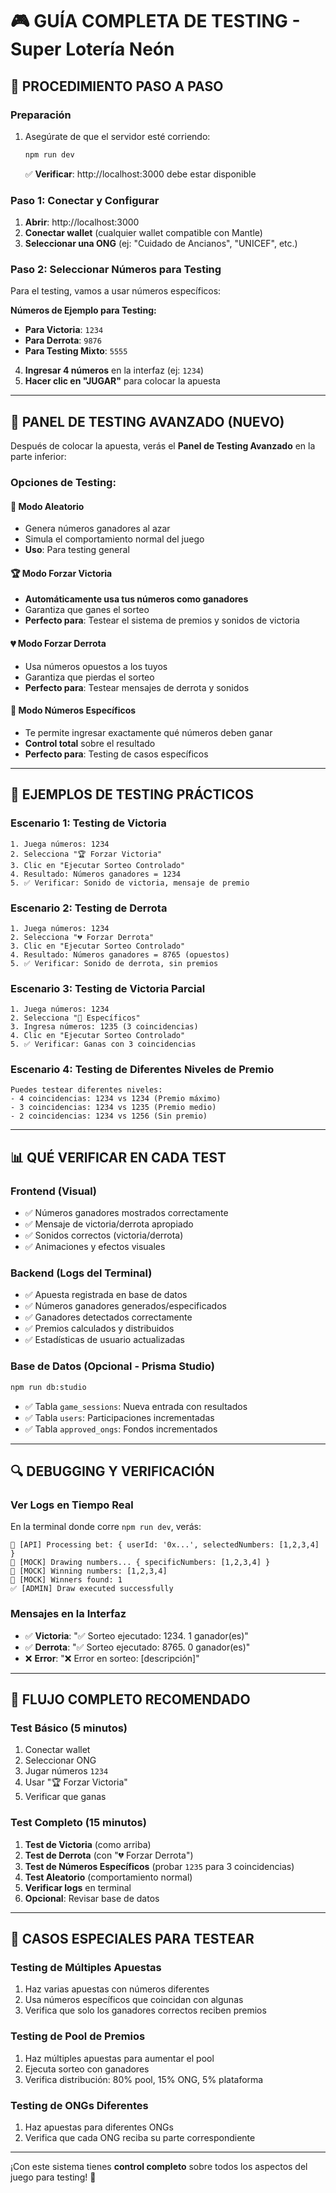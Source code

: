# 🎮 GUÍA COMPLETA DE TESTING - Super Lotería Neón

## 🚀 **PROCEDIMIENTO PASO A PASO**

### **Preparación**
1. Asegúrate de que el servidor esté corriendo:
   ```bash
   npm run dev
   ```
   ✅ **Verificar**: http://localhost:3000 debe estar disponible

### **Paso 1: Conectar y Configurar**
1. **Abrir**: http://localhost:3000
2. **Conectar wallet** (cualquier wallet compatible con Mantle)
3. **Seleccionar una ONG** (ej: "Cuidado de Ancianos", "UNICEF", etc.)

### **Paso 2: Seleccionar Números para Testing**
Para el testing, vamos a usar números específicos:

**Números de Ejemplo para Testing:**
- **Para Victoria**: `1234` 
- **Para Derrota**: `9876`
- **Para Testing Mixto**: `5555`

4. **Ingresar 4 números** en la interfaz (ej: `1234`)
5. **Hacer clic en "JUGAR"** para colocar la apuesta

---

## 🎯 **PANEL DE TESTING AVANZADO (NUEVO)**

Después de colocar la apuesta, verás el **Panel de Testing Avanzado** en la parte inferior:

### **Opciones de Testing:**

#### 🎲 **Modo Aleatorio**
- Genera números ganadores al azar
- Simula el comportamiento normal del juego
- **Uso**: Para testing general

#### 🏆 **Modo Forzar Victoria**
- **Automáticamente usa tus números como ganadores**
- Garantiza que ganes el sorteo
- **Perfecto para**: Testear el sistema de premios y sonidos de victoria

#### 💔 **Modo Forzar Derrota**
- Usa números opuestos a los tuyos
- Garantiza que pierdas el sorteo
- **Perfecto para**: Testear mensajes de derrota y sonidos

#### 🎯 **Modo Números Específicos**
- Te permite ingresar exactamente qué números deben ganar
- **Control total** sobre el resultado
- **Perfecto para**: Testing de casos específicos

---

## 🧪 **EJEMPLOS DE TESTING PRÁCTICOS**

### **Escenario 1: Testing de Victoria**
```
1. Juega números: 1234
2. Selecciona "🏆 Forzar Victoria"
3. Clic en "Ejecutar Sorteo Controlado"
4. Resultado: Números ganadores = 1234
5. ✅ Verificar: Sonido de victoria, mensaje de premio
```

### **Escenario 2: Testing de Derrota**
```
1. Juega números: 1234
2. Selecciona "💔 Forzar Derrota"
3. Clic en "Ejecutar Sorteo Controlado"  
4. Resultado: Números ganadores = 8765 (opuestos)
5. ✅ Verificar: Sonido de derrota, sin premios
```

### **Escenario 3: Testing de Victoria Parcial**
```
1. Juega números: 1234
2. Selecciona "🎯 Específicos"
3. Ingresa números: 1235 (3 coincidencias)
4. Clic en "Ejecutar Sorteo Controlado"
5. ✅ Verificar: Ganas con 3 coincidencias
```

### **Escenario 4: Testing de Diferentes Niveles de Premio**
```
Puedes testear diferentes niveles:
- 4 coincidencias: 1234 vs 1234 (Premio máximo)
- 3 coincidencias: 1234 vs 1235 (Premio medio)
- 2 coincidencias: 1234 vs 1256 (Sin premio)
```

---

## 📊 **QUÉ VERIFICAR EN CADA TEST**

### **Frontend (Visual)**
- ✅ Números ganadores mostrados correctamente
- ✅ Mensaje de victoria/derrota apropiado
- ✅ Sonidos correctos (victoria/derrota)
- ✅ Animaciones y efectos visuales

### **Backend (Logs del Terminal)**
- ✅ Apuesta registrada en base de datos
- ✅ Números ganadores generados/especificados
- ✅ Ganadores detectados correctamente
- ✅ Premios calculados y distribuidos
- ✅ Estadísticas de usuario actualizadas

### **Base de Datos (Opcional - Prisma Studio)**
```bash
npm run db:studio
```
- ✅ Tabla `game_sessions`: Nueva entrada con resultados
- ✅ Tabla `users`: Participaciones incrementadas
- ✅ Tabla `approved_ongs`: Fondos incrementados

---

## 🔍 **DEBUGGING Y VERIFICACIÓN**

### **Ver Logs en Tiempo Real**
En la terminal donde corre `npm run dev`, verás:
```
🎰 [API] Processing bet: { userId: '0x...', selectedNumbers: [1,2,3,4] }
🎲 [MOCK] Drawing numbers... { specificNumbers: [1,2,3,4] }
🎯 [MOCK] Winning numbers: [1,2,3,4]
👑 [MOCK] Winners found: 1
✅ [ADMIN] Draw executed successfully
```

### **Mensajes en la Interfaz**
- ✅ **Victoria**: "✅ Sorteo ejecutado: 1234. 1 ganador(es)"
- ✅ **Derrota**: "✅ Sorteo ejecutado: 8765. 0 ganador(es)"
- ❌ **Error**: "❌ Error en sorteo: [descripción]"

---

## 🎉 **FLUJO COMPLETO RECOMENDADO**

### **Test Básico (5 minutos)**
1. Conectar wallet
2. Seleccionar ONG
3. Jugar números `1234`
4. Usar "🏆 Forzar Victoria"
5. Verificar que ganas

### **Test Completo (15 minutos)**
1. **Test de Victoria** (como arriba)
2. **Test de Derrota** (con "💔 Forzar Derrota")
3. **Test de Números Específicos** (probar `1235` para 3 coincidencias)
4. **Test Aleatorio** (comportamiento normal)
5. **Verificar logs** en terminal
6. **Opcional**: Revisar base de datos

---

## 🎯 **CASOS ESPECIALES PARA TESTEAR**

### **Testing de Múltiples Apuestas**
1. Haz varias apuestas con números diferentes
2. Usa números específicos que coincidan con algunas
3. Verifica que solo los ganadores correctos reciben premios

### **Testing de Pool de Premios**
1. Haz múltiples apuestas para aumentar el pool
2. Ejecuta sorteo con ganadores
3. Verifica distribución: 80% pool, 15% ONG, 5% plataforma

### **Testing de ONGs Diferentes**
1. Haz apuestas para diferentes ONGs
2. Verifica que cada ONG reciba su parte correspondiente

---

¡Con este sistema tienes **control completo** sobre todos los aspectos del juego para testing! 🚀
